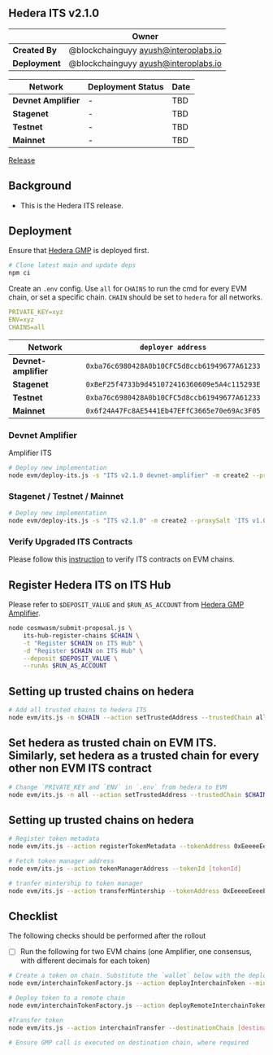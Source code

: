 ## Hedera ITS v2.1.0

|                | **Owner**                              |
| -------------- | -------------------------------------- |
| **Created By** | @blockchainguyy <ayush@interoplabs.io> |
| **Deployment** | @blockchainguyy <ayush@interoplabs.io> |

| **Network**          | **Deployment Status** | **Date** |
| -------------------- | --------------------- | -------- |
| **Devnet Amplifier** | -                     | TBD      |
| **Stagenet**         | -                     | TBD      |
| **Testnet**          | -                     | TBD      |
| **Mainnet**          | -                     | TBD      |

[Release](https://github.com/axelarnetwork/interchain-token-service/releases/tag/v)

## Background

- This is the Hedera ITS release.

## Deployment

Ensure that [Hedera GMP](../evm/2025-04-Hedera-GMP-v6.0.6.md) is deployed first.

```bash
# Clone latest main and update deps
npm ci
```

Create an `.env` config. Use `all` for `CHAINS` to run the cmd for every EVM chain, or set a specific chain. `CHAIN` should be set to `hedera` for all networks.

```yaml
PRIVATE_KEY=xyz
ENV=xyz
CHAINS=all
```


| Network              | `deployer address`                           |
| -------------------- | -------------------------------------------- |
| **Devnet-amplifier** | `0xba76c6980428A0b10CFC5d8ccb61949677A61233` |
| **Stagenet**         | `0xBeF25f4733b9d451072416360609e5A4c115293E` |
| **Testnet**          | `0xba76c6980428A0b10CFC5d8ccb61949677A61233` |
| **Mainnet**          | `0x6f24A47Fc8AE5441Eb47EFfC3665e70e69Ac3F05` |

### Devnet Amplifier

Amplifier ITS

```bash
# Deploy new implementation
node evm/deploy-its.js -s "ITS v2.1.0 devnet-amplifier" -m create2 --proxySalt 'ITS v1.0.0 devnet-amplifier'
```

### Stagenet / Testnet / Mainnet

```bash
# Deploy new implementation
node evm/deploy-its.js -s "ITS v2.1.0" -m create2 --proxySalt 'ITS v1.0.0'
```

### Verify Upgraded ITS Contracts

Please follow this [instruction](https://github.com/axelarnetwork/axelar-contract-deployments/tree/main/evm#contract-verification) to verify ITS contracts on EVM chains.

## Register Hedera ITS on ITS Hub

Please refer to `$DEPOSIT_VALUE` and `$RUN_AS_ACCOUNT` from [Hedera GMP Amplifier](../cosmwasm/2025-04-Hedera-GMP-v6.0.6.md).

```bash
node cosmwasm/submit-proposal.js \
    its-hub-register-chains $CHAIN \
    -t "Register $CHAIN on ITS Hub" \
    -d "Register $CHAIN on ITS Hub" \
    --deposit $DEPOSIT_VALUE \
    --runAs $RUN_AS_ACCOUNT
```

## Setting up trusted chains on hedera

```bash
# Add all trusted chains to hedera ITS
node evm/its.js -n $CHAIN --action setTrustedAddress --trustedChain all --trustedAddress hub
```

## Set hedera as trusted chain on EVM ITS. Similarly, set hedera as a trusted chain for every other non EVM ITS contract

```bash
# Change `PRIVATE_KEY and `ENV` in `.env` from hedera to EVM
node evm/its.js -n all --action setTrustedAddress --trustedChain $CHAIN --trustedAddress hub
```

## Setting up trusted chains on hedera

```bash
# Register token metadata
node evm/its.js --action registerTokenMetadata --tokenAddress 0xEeeeeEeeeEeEeeEeEeEeeEEEeeeeEeeeeeeeEEeE

# Fetch token manager address
node evm/its.js --action tokenManagerAddress --tokenId [tokenId]

# tranfer mintership to token manager
node evm/its.js --action transferMintership --tokenAddress 0xEeeeeEeeeEeEeeEeEeEeeEEEeeeeEeeeeeeeEEeE --minter [tokenManager]
```

## Checklist

The following checks should be performed after the rollout

- [ ] Run the following for two EVM chains (one Amplifier, one consensus, with different decimals for each token)

```bash
# Create a token on chain. Substitute the `wallet` below with the deployer key
node evm/interchainTokenFactory.js --action deployInterchainToken --minter [wallet] --name "test" --symbol "TST" --decimals [decimals] --initialSupply 10000 --salt "salt12345"

# Deploy token to a remote chain
node evm/interchainTokenFactory.js --action deployRemoteInterchainToken --destinationChain [destination-chain] --salt "salt12345" -y

#Transfer token
node evm/its.js --action interchainTransfer --destinationChain [destination-chain] --tokenId [tokenId] --destinationAddress [recipient] --amount 1 --gasValue 0

# Ensure GMP call is executed on destination chain, where required
```